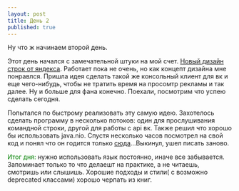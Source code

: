 ```yaml
---
layout: post
title: День 2
published: true
---
```

 



Ну что ж начинаем второй день.

Этот день начался с замечательной штуки на мой счет. [Новый дизайн строк от яндекса](https://yandex.ru/design/yarusov). Работает пока не очень, но как концепт дизайна мне понравлся. Пришла идея сделать такой же консольный клиент для вк и еще чего-нибудь, чтобы не тратить время на просомтр рекламы и так далее. Ну и больше для фана конечно. Поехали, посмотрим что успею сделать сегодня. 

Попытался по быстрому реализовать эту самую идею. Захотелось сделать программу в несколько потоков: один для прослушивания командной строки, другой для работы с api вк. Также решил что хорошо бы использовать java.nio. Спустя несколько часов посмотрел на свой код и понял что он годится только [сюда](http://govnokod.ru/)...Выкинул, ушел писать заново.

<span style="color: green;">Итог дня:</span> нужно использовать язык постоянно, иначе все забывается. Запоминает только то что делаешт на практике, а не читаешь, смотришь или слышишь. Хорошие подходы и стили( с возможно deprecated классами) хорошо черпать из книг.
